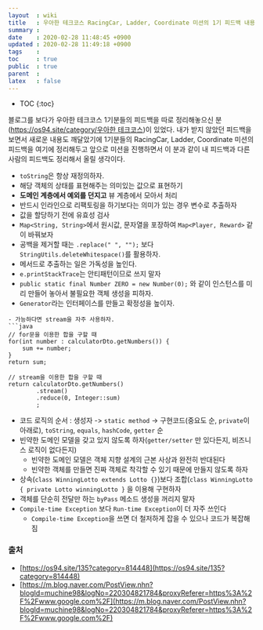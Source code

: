 ```yaml
---
layout  : wiki
title   : 우아한 테크코스 RacingCar, Ladder, Coordinate 미션의 1기 피드백 내용들
summary : 
date    : 2020-02-28 11:48:45 +0900
updated : 2020-02-28 11:49:18 +0900
tags    : 
toc     : true
public  : true
parent  : 
latex   : false
---
```

* TOC
{:toc}

블로그를 보다가 우아한 테크코스 1기분들의 피드백을 따로 정리해놓으신 분([https://os94.site/category/우아한 테크코스](https://os94.site/category/%EC%9A%B0%EC%95%84%ED%95%9C%20%ED%85%8C%ED%81%AC%EC%BD%94%EC%8A%A4))이 있었다. 내가 받지 않았던 피드백을 보면서 새로운 내용도 깨달았기에 1기분들의 RacingCar, Ladder, Coordinate 미션의 피드백을 여기에 정리해두고 앞으로 미션을 진행하면서 이 분과 같이 내 피드백과 다른 사람의 피드백도 정리해서 올릴 생각이다.

- `toString`은 항상 재정의하자.
- 해당 객체의 상태를 표현해주는 의미있는 값으로 표현하기
- **도메인 계층에서 예외를 던지고** 뷰 계층에서 모아서 처리
- 반드시 인라인으로 리팩토링을 하기보다는 의미가 있는 경우 변수로 추출하자
- 값을 할당하기 전에 유효성 검사
- `Map<String, String>`에서 원시값, 문자열을 포장하여 `Map<Player, Reward>` 같이 바꿔보자
- 공백을 제거할 때는 `.replace(" ", "");` 보다 `StringUtils.deleteWhitespace()`를 활용하자.
- 메서드로 추출하는 일은 가독성을 높인다.
- `e.printStackTrace`는 안티패턴이므로 쓰지 말자
- `public static final Number ZERO = new Number(0);` 와 같이 인스턴스를 미리 만들어 놓아서 불필요한 객체 생성을 피하자.
- `Generator`라는 인터페이스를 만들고 확정성을 높이자.
```
- 가능하다면 stream을 자주 사용하자.
```java
// for문을 이용한 합을 구할 때
for(int number : calculatorDto.getNumbers()) {
    sum += number;
}
return sum;

// stream을 이용한 합을 구할 때
return calculatorDto.getNumbers()
        .stream()
        .reduce(0, Integer::sum)
        ;
```
- 코드 로직의 순서 : 생성자 -> `static method` -> 구현코드(중요도 순, `private`이 아래로), `toString`, `equals`, `hashCode`, `getter` 순
- 빈약한 도메인 모델을 갖고 있지 않도록 하자(`getter/setter` 만 있다든지, 비즈니스 로직이 없다든지)
    - 빈약한 도메인 모델은 객체 지향 설계의 근본 사상과 완전히 반대된다
    - 빈약한 객체를 만들면 진짜 객체로 착각할 수 있기 때문에 만들지 않도록 하자
- 상속(`class WinningLotto extends Lotto {}`)보다 조합(`class WinningLotto { private Lotto winningLotto }` 을 이용해 구현하자
- 객체를 단순히 전달만 하는 `byPass` 메소드 생성을 꺼리지 말자
- `Compile-time Exception` 보다 `Run-time Exception`이 더 자주 쓰인다
    - `Compile-time Exception`을 쓰면 더 철저하게 잡을 수 있으나 코드가 복잡해짐

### 출처

- [https://os94.site/135?category=814448](https://os94.site/135?category=814448)
- [https://m.blog.naver.com/PostView.nhn?blogId=muchine98&logNo=220304821784&proxyReferer=https%3A%2F%2Fwww.google.com%2F](https://m.blog.naver.com/PostView.nhn?blogId=muchine98&logNo=220304821784&proxyReferer=https%3A%2F%2Fwww.google.com%2F)
